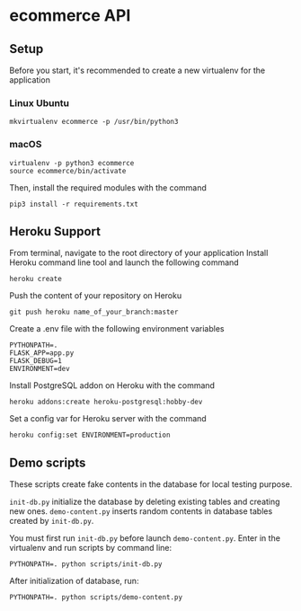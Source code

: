 # ecommerce API

## Setup
Before you start, it's recommended to create a new virtualenv for the application
### Linux Ubuntu
```
mkvirtualenv ecommerce -p /usr/bin/python3
```

### macOS
```
virtualenv -p python3 ecommerce
source ecommerce/bin/activate
```

Then, install the required modules with the command
```
pip3 install -r requirements.txt
```

## Heroku Support
From terminal, navigate to the root directory of your application
Install Heroku command line tool and launch the following command
```
heroku create
```
Push the content of your repository on Heroku
```
git push heroku name_of_your_branch:master
```
Create a .env file with the following environment variables
```
PYTHONPATH=.
FLASK_APP=app.py
FLASK_DEBUG=1
ENVIRONMENT=dev
```
Install PostgreSQL addon on Heroku with the command
```
heroku addons:create heroku-postgresql:hobby-dev
```
Set a config var for Heroku server with the command
```
heroku config:set ENVIRONMENT=production
```

## Demo scripts
These scripts create fake contents in the database for local testing purpose.

`init-db.py` initialize the database by deleting existing tables and creating new ones.
`demo-content.py` inserts random contents in database tables created by `init-db.py`.

You must first run `init-db.py` before launch `demo-content.py`.
Enter in the virtualenv and run scripts by command line:
```
PYTHONPATH=. python scripts/init-db.py
```

After initialization of database, run:
```
PYTHONPATH=. python scripts/demo-content.py
```
